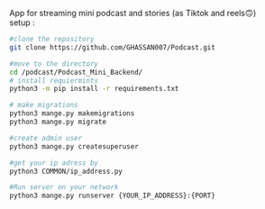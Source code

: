 App for streaming mini podcast and stories (as Tiktok and reels🙃)\
setup :
```bash
#clone the repository 
git clone https://github.com/GHASSAN007/Podcast.git

#move to the directory
cd /podcast/Podcast_Mini_Backend/
# install requiermints 
python3 -m pip install -r requirements.txt

# make migrations 
python3 mange.py makemigrations
python3 mange.py migrate

#create admin user 
python3 mange.py createsuperuser

#get your ip adress by
python3 COMMON/ip_address.py

#Run server on your network 
python3 mange.py runserver {YOUR_IP_ADDRESS}:{PORT}

```


